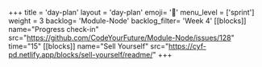 +++
title = 'day-plan'
layout = 'day-plan'
emoji= '📝'
menu_level = ['sprint']
weight = 3
backlog= 'Module-Node'
backlog_filter= 'Week 4'
[[blocks]]
name="Progress check-in"
src="https://github.com/CodeYourFuture/Module-Node/issues/128"
time="15"
[[blocks]]
name="Sell Yourself"
src="https://cyf-pd.netlify.app/blocks/sell-yourself/readme/"
+++
